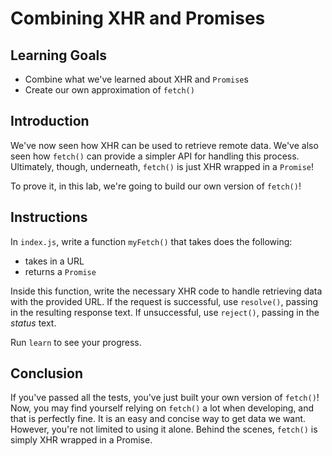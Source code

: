 # Combining XHR and Promises

## Learning Goals

- Combine what we've learned about XHR and `Promise`s
- Create our own approximation of `fetch()`

## Introduction

We've now seen how XHR can be used to retrieve remote data. We've also seen how
`fetch()` can provide a simpler API for handling this process. Ultimately,
though, underneath, `fetch()` is just XHR wrapped in a `Promise`!

To prove it, in this lab, we're going to build our own version of `fetch()`!

## Instructions

In `index.js`, write a function `myFetch()` that takes does the following:

- takes in a URL
- returns a `Promise`

Inside this function, write the necessary XHR code to handle retrieving data
with the provided URL. If the request is successful, use `resolve()`, passing
in the resulting response text. If unsuccessful, use `reject()`, passing in
the _status_ text.

Run `learn` to see your progress.

## Conclusion

If you've passed all the tests, you've just built your own version of `fetch()`!
Now, you may find yourself relying on `fetch()` a lot when developing, and that
is perfectly fine. It is an easy and concise way to get data we want. However,
you're not limited to using it alone. Behind the scenes, `fetch()` is simply
XHR wrapped in a Promise.
